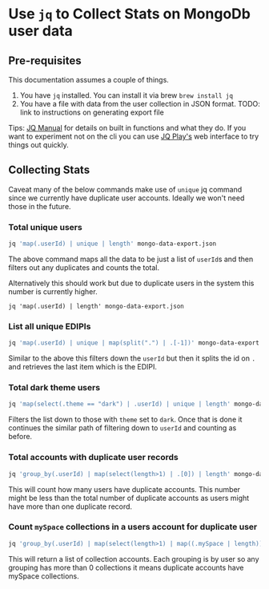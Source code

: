# Use `jq` to Collect Stats on MongoDb user data

## Pre-requisites

This documentation assumes a couple of things.

1. You have `jq` installed.
   You can install it via brew `brew install jq`
2. You have a file with data from the user collection in JSON format.
   TODO: link to instructions on generating export file

Tips: [JQ Manual](https://stedolan.github.io/jq/manual/) for details on built in functions and what they do. If you want to experiment not on the cli you can use [JQ Play's](https://jqplay.org) web interface to try things out quickly.

## Collecting Stats

Caveat many of the below commands make use of `unique` jq command since we currently have duplicate user accounts. Ideally we won't need those in the future.

### Total unique users

```sh
jq 'map(.userId) | unique | length' mongo-data-export.json
```

The above command maps all the data to be just a list of `userId`s and then filters out any duplicates and counts the total.

Alternatively this should work but due to duplicate users in the system this number is currently higher.

```
jq 'map(.userId) | length' mongo-data-export.json
```

### List all unique EDIPIs

```sh
jq 'map(.userId) | unique | map(split(".") | .[-1])' mongo-data-export.json > edipi.csv
```

Similar to the above this filters down the `userId` but then it splits the id on `.` and retrieves the last item which is the EDIPI.

### Total dark theme users

```sh
jq 'map(select(.theme == "dark") | .userId) | unique | length' mongo-data-export.json
```

Filters the list down to those with `theme` set to `dark`. Once that is done it continues the similar path of filtering down to `userId` and counting as before.

### Total accounts with duplicate user records

```sh
jq 'group_by(.userId) | map(select(length>1) | .[0]) | length' mongo-data-export.json
```

This will count how many users have duplicate accounts. This number might be less than the total number of duplicate accounts as users might have more than one duplicate record.

### Count `mySpace` collections in a users account for duplicate user

```sh
jq 'group_by(.userId) | map(select(length>1) | map((.mySpace | length)))' mongo-data-export.json
```

This will return a list of collection accounts. Each grouping is by user so any grouping has more than 0 collections it means duplicate accounts have mySpace collections.
